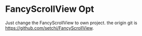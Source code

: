 # FancyScrollView Opt
Just change the FancyScrollView to own project. the origin git is https://github.com/setchi/FancyScrollView.